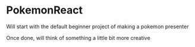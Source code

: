 # PokemonReact

Will start with the default beginner project of making a pokemon presenter 

Once done, will think of something a little bit more creative